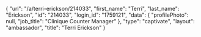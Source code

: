 {
    "url": "\/a\/terri-erickson\/214033",
    "first_name": "Terri",
    "last_name": "Erickson",
    "id": "214033",
    "login_id": "1759121",
    "data": {
        "profilePhoto": null,
        "job_title": "Clinique Counter Manager"
    },
    "type": "captivate",
    "layout": "ambassador",
    "title": "Terri Erickson"
}